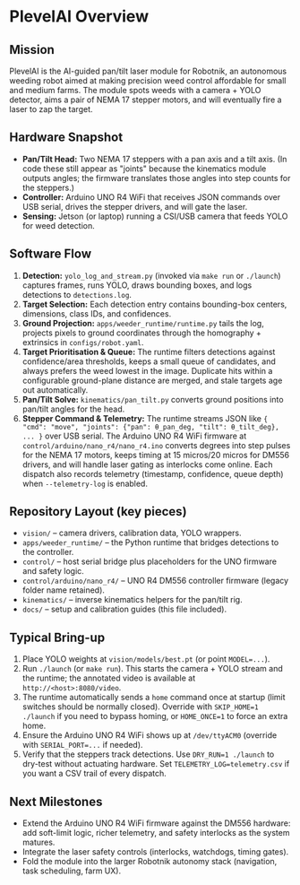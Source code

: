 # PlevelAI Overview

## Mission
PlevelAI is the AI-guided pan/tilt laser module for Robotnik, an autonomous weeding robot aimed at making precision weed control affordable for small and medium farms. The module spots weeds with a camera + YOLO detector, aims a pair of NEMA 17 stepper motors, and will eventually fire a laser to zap the target.

## Hardware Snapshot
- **Pan/Tilt Head:** Two NEMA 17 steppers with a pan axis and a tilt axis. (In code these still appear as "joints" because the kinematics module outputs angles; the firmware translates those angles into step counts for the steppers.)
- **Controller:** Arduino UNO R4 WiFi that receives JSON commands over USB serial, drives the stepper drivers, and will gate the laser.
- **Sensing:** Jetson (or laptop) running a CSI/USB camera that feeds YOLO for weed detection.

## Software Flow
1. **Detection:** `yolo_log_and_stream.py` (invoked via `make run` or `./launch`) captures frames, runs YOLO, draws bounding boxes, and logs detections to `detections.log`.
2. **Target Selection:** Each detection entry contains bounding-box centers, dimensions, class IDs, and confidences.
3. **Ground Projection:** `apps/weeder_runtime/runtime.py` tails the log, projects pixels to ground coordinates through the homography + extrinsics in `configs/robot.yaml`.
4. **Target Prioritisation & Queue:** The runtime filters detections against confidence/area thresholds, keeps a small queue of candidates, and always prefers the weed lowest in the image. Duplicate hits within a configurable ground-plane distance are merged, and stale targets age out automatically.
5. **Pan/Tilt Solve:** `kinematics/pan_tilt.py` converts ground positions into pan/tilt angles for the head.
6. **Stepper Command & Telemetry:** The runtime streams JSON like `{ "cmd": "move", "joints": {"pan": θ_pan_deg, "tilt": θ_tilt_deg}, ... }` over USB serial. The Arduino UNO R4 WiFi firmware at `control/arduino/nano_r4/nano_r4.ino` converts degrees into step pulses for the NEMA 17 motors, keeps timing at 15 micros/20 micros for DM556 drivers, and will handle laser gating as interlocks come online. Each dispatch also records telemetry (timestamp, confidence, queue depth) when `--telemetry-log` is enabled.

## Repository Layout (key pieces)
- `vision/` – camera drivers, calibration data, YOLO wrappers.
- `apps/weeder_runtime/` – the Python runtime that bridges detections to the controller.
- `control/` – host serial bridge plus placeholders for the UNO firmware and safety logic.
- `control/arduino/nano_r4/` – UNO R4 DM556 controller firmware (legacy folder name retained).
- `kinematics/` – inverse kinematics helpers for the pan/tilt rig.
- `docs/` – setup and calibration guides (this file included).

## Typical Bring-up
1. Place YOLO weights at `vision/models/best.pt` (or point `MODEL=...`).
2. Run `./launch` (or `make run`). This starts the camera + YOLO stream and the runtime; the annotated video is available at `http://<host>:8080/video`.
3. The runtime automatically sends a `home` command once at startup (limit switches should be normally closed). Override with `SKIP_HOME=1 ./launch` if you need to bypass homing, or `HOME_ONCE=1` to force an extra home.
4. Ensure the Arduino UNO R4 WiFi shows up at `/dev/ttyACM0` (override with `SERIAL_PORT=...` if needed).
5. Verify that the steppers track detections. Use `DRY_RUN=1 ./launch` to dry-test without actuating hardware. Set `TELEMETRY_LOG=telemetry.csv` if you want a CSV trail of every dispatch.

## Next Milestones
- Extend the Arduino UNO R4 WiFi firmware against the DM556 hardware: add soft-limit logic, richer telemetry, and safety interlocks as the system matures.
- Integrate the laser safety controls (interlocks, watchdogs, timing gates).
- Fold the module into the larger Robotnik autonomy stack (navigation, task scheduling, farm UX).
